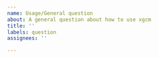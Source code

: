 ```yaml
---
name: Usage/General question
about: A general question about how to use xgcm
title: ''
labels: question
assignees: ''

---
```



